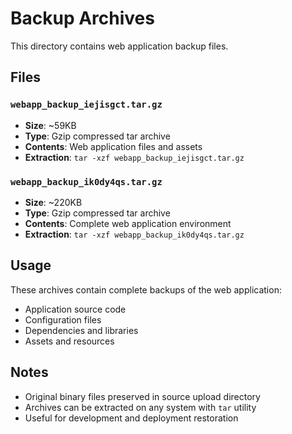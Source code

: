 # Backup Archives

This directory contains web application backup files.

## Files

### `webapp_backup_iejisgct.tar.gz`
- **Size**: ~59KB
- **Type**: Gzip compressed tar archive
- **Contents**: Web application files and assets
- **Extraction**: `tar -xzf webapp_backup_iejisgct.tar.gz`

### `webapp_backup_ik0dy4qs.tar.gz`
- **Size**: ~220KB
- **Type**: Gzip compressed tar archive  
- **Contents**: Complete web application environment
- **Extraction**: `tar -xzf webapp_backup_ik0dy4qs.tar.gz`

## Usage

These archives contain complete backups of the web application:
- Application source code
- Configuration files
- Dependencies and libraries
- Assets and resources

## Notes

- Original binary files preserved in source upload directory
- Archives can be extracted on any system with `tar` utility
- Useful for development and deployment restoration
